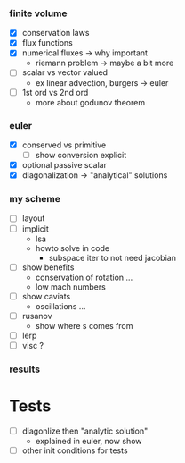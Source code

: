 ### finite volume
-[x] conservation laws
-[x] flux functions
-[x] numerical fluxes -> why important
  - riemann problem -> maybe a bit more
-[ ] scalar vs vector valued
  - ex linear advection, burgers -> euler
-[ ] 1st ord vs 2nd ord
  - more about godunov theorem

### euler
-[x] conserved vs primitive
  - [ ] show conversion explicit
-[x] optional passive scalar
-[x] diagonalization -> "analytical" solutions

### my scheme
-[ ] layout
-[ ] implicit
  - lsa
  - howto solve in code
    - subspace iter to not need jacobian
-[ ] show benefits
  - conservation of rotation ...
  - low mach numbers
-[ ] show caviats
  - oscillations ...
-[ ] rusanov
  - show where s comes from
-[ ] lerp
-[ ] visc ?

### results

# Tests
-[ ] diagonlize then "analytic solution"
  - explained in euler, now show
-[ ] other init conditions for tests